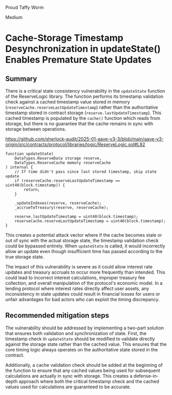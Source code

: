 Proud Taffy Worm

Medium

# Cache-Storage Timestamp Desynchronization in updateState() Enables Premature State Updates

## Summary

There is a critical state consistency vulnerability in the `updateState` function of the ReserveLogic library. The function performs its timestamp validation check against a cached timestamp value stored in memory (`reserveCache.reserveLastUpdateTimestamp`) rather than the authoritative timestamp stored in contract storage (`reserve.lastUpdateTimestamp`). This cached timestamp is populated by the `cache()` function which reads from storage, but there is no guarantee that the cache remains in sync with storage between operations.

https://github.com/sherlock-audit/2025-01-aave-v3-3/blob/main/aave-v3-origin/src/contracts/protocol/libraries/logic/ReserveLogic.sol#L92

```solidity
function updateState(
    DataTypes.ReserveData storage reserve,
    DataTypes.ReserveCache memory reserveCache
) internal {
    // If time didn't pass since last stored timestamp, skip state update
    if (reserveCache.reserveLastUpdateTimestamp == uint40(block.timestamp)) {
        return;
    }
    
    _updateIndexes(reserve, reserveCache);
    _accrueToTreasury(reserve, reserveCache);

    reserve.lastUpdateTimestamp = uint40(block.timestamp);
    reserveCache.reserveLastUpdateTimestamp = uint40(block.timestamp);
}
```

This creates a potential attack vector where if the cache becomes stale or out of sync with the actual storage state, the timestamp validation check could be bypassed entirely. When `updateState` is called, it would incorrectly allow an update even though insufficient time has passed according to the true storage state.

The impact of this vulnerability is severe as it could allow interest rate updates and treasury accruals to occur more frequently than intended. This could lead to incorrect interest calculations, improper treasury fee collection, and overall manipulation of the protocol's economic model. In a lending protocol where interest rates directly affect user assets, any inconsistency in state updates could result in financial losses for users or unfair advantages for bad actors who can exploit the timing discrepancy.

## Recommended mitigation steps

The vulnerability should be addressed by implementing a two-part solution that ensures both validation and synchronization of state. First, the timestamp check in `updateState` should be modified to validate directly against the storage state rather than the cached value. This ensures that the core timing logic always operates on the authoritative state stored in the contract.

Additionally, a cache validation check should be added at the beginning of the function to ensure that any cached values being used for subsequent calculations are actually in sync with storage. This creates a defense-in-depth approach where both the critical timestamp check and the cached values used for calculations are guaranteed to be accurate.